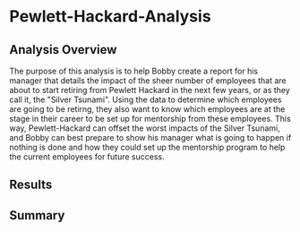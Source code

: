 # Pewlett-Hackard-Analysis

## Analysis Overview
The purpose of this analysis is to help Bobby create a report for his manager that details the impact of the sheer number of employees that are about to start retiring from Pewlett Hackard in the next few years, or as they call it, the "Silver Tsunami". Using the data to determine which employees are going to be retirng, they also want to know which employees are at the stage in their career to be set up for mentorship from these employees. This way, Pewlett-Hackard can offset the worst impacts of the Silver Tsunami, and Bobby can best prepare to show his manager what is going to happen if nothing is done and how they could set up the mentorship program to help the current employees for future success. 

## Results


## Summary
